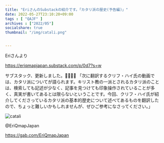 ```yaml
---
title: "EriさんのSubstackの紹介です。「カタリ派の歴史(予告編)」"
date: 2022-05-27T23:10:20+09:00
tags : [ "QAJF" ]
archives : ["2022/05"]
socialshare: true
thumbnail: "/img/catali.png"


---
```


Eriさんより

https://eriqmapjapan.substack.com/p/0d7?s=w

サブスタック、更新しました。🙏🏼🍿😂  「次に翻訳するクリフ・ハイ氏の動画では、カタリ派についてが語られます。キリスト教の一派とされるカタリ派のことは、検索しても記述が少なく、記事を見つけても印象操作されていることが多く、真実が書いてあるとは限らないということです。今回、クリフ・ハイ氏が紹介してくださっているカタリ派の基本的歴史について述べてあるものを翻訳したので、ちょっと難しいかもしれませんが、ぜひご参考になさってください。」

![catali](../catali.png)


@EriQmapJapan

https://gab.com/EriQmapJapan




<!--
{{< rawhtml >}}

<iframe width="100%" height="360" scrolling="no" frameborder="0" style="border: none;" src="https://mediable.jp/videos/watch/05c625a7-6367-4aba-b199-3a5a9263486c?ownVideoPlayType=premium"></iframe>

{{< /rawhtml >}}
-->
